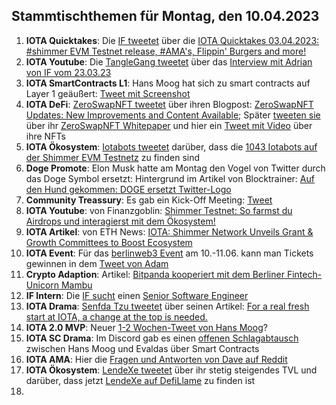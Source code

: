 ## Stammtischthemen für Montag, den 10.04.2023

1. **IOTA Quicktakes**: Die [IF tweetet](https://twitter.com/iota/status/1642814293602193410?s=20) über die [IOTA Quicktakes 03.04.2023: #shimmer EVM Testnet release, #AMA's, Flippin' Burgers and more!](https://www.youtube.com/watch?v=w6UGiEdSQ9k)
2. **IOTA Youtube**: Die [TangleGang tweetet](https://twitter.com/GangTangleTalk/status/1642835080962867201?s=20) über das [Interview mit Adrian von IF vom 23.03.23](https://www.youtube.com/watch?v=FKjB7d41wl8)
3. **IOTA SmartContracts L1**: Hans Moog hat sich zu smart contracts auf Layer 1 geäußert: [Tweet mit Screenshot](https://twitter.com/Vrom14286662/status/1643110641656274946?s=20)
4. **IOTA DeFi**: [ZeroSwapNFT tweetet](https://twitter.com/ZeroSwapNFT/status/1642871695185682433?s=20) über ihren Blogpost: [ZeroSwapNFT Updates: New Improvements and Content Available](https://zeroswapnft.medium.com/zeroswapnft-updates-new-improvements-and-content-available-6ce45a8028be); Später [tweeten sie](https://twitter.com/ZeroSwapNFT/status/1642901005183377410?s=20) über ihr [ZeroSwapNFT Whitepaper](https://whitepaper.zeroswapnft.com/) und hier ein [Tweet mit Video](https://twitter.com/ZeroSwapNFT/status/1642900904226574337?s=20) über ihre NFTs
5. **IOTA Ökosystem**: [Iotabots tweetet](https://twitter.com/iotabots/status/1642890117307064320?s=20) darüber, dass die [1043 Iotabots auf der Shimmer EVM Testnetz](https://explorer.evm.testnet.shimmer.network/token/0xb5A53615170e4684E488C9E1c641aB9dDC307489/inventory) zu finden sind
6. **Doge Promote**: Elon Musk hatte am Montag den Vogel von Twitter durch das Doge Symbol ersetzt: Hintergrund im Artikel von Blocktrainer: [Auf den Hund gekommen: DOGE ersetzt Twitter-Logo](https://www.blocktrainer.de/auf-den-hund-gekommen-doge-ersetzt-twitter-logo/)
7. **Community Treassury**: Es gab ein Kick-Off Meeting: [Tweet](https://twitter.com/TangleTreasury/status/1642959162861813761?s=20)
8. **IOTA Youtube**: von Finanzgoblin: [Shimmer Testnet: So farmst du Airdrops und interagierst mit dem Ökosystem!](https://www.youtube.com/watch?v=z93Xoiybbd0&t=283s)
9. **IOTA Artikel**: von ETH News: [IOTA: Shimmer Network Unveils Grant & Growth Committees to Boost Ecosystem](https://www.ethnews.com/iota-shimmer-network-unveils-grant-growth-committees-to-boost-ecosystem/)
10. **IOTA Event**: Für das [berlinweb3 Event](https://t.co/kbqdQq00wA) am 10.-11.06. kann man Tickets gewinnen in dem [Tweet von Adam](https://twitter.com/Schpoopel/status/1643163919106621440?s=20)
11. **Crypto Adaption**: Artikel: [Bitpanda kooperiert mit dem Berliner Fintech-Unicorn Mambu](https://www.trendingtopics.eu/bitpanda-kooperiert-mit-dem-berliner-fintech-unicorn-mambu/)
12. **IF Intern**: Die [IF sucht](https://twitter.com/iota/status/1643191692265127936?s=20) einen [Senior Software Engineer](https://iota-foundation.jobs.personio.com/job/1069610?display=en)
13. **IOTA Drama**: [Senfda Tzu tweetet](https://twitter.com/SenfdaTzu/status/1643217909592776704?s=20) über seinen Artikel: [For a real fresh start at IOTA, a change at the top is needed.](https://medium.com/@karsten.bienek/for-a-real-fresh-start-at-iota-a-change-at-the-top-is-needed-66252724f7e1)
14. **IOTA 2.0 MVP**: Neuer [1-2 Wochen-Tweet von Hans Moog](https://twitter.com/hus_qy/status/1643208529640140800?s=20)?
15. **IOTA SC Drama**: Im Discord gab es einen [offenen Schlagabtausch](https://discord.com/channels/397872799483428865/399035929106579466/1092719648182632448) zwischen Hans Moog und Evaldas über Smart Contracts
16. **IOTA AMA**: Hier die [Fragen und Antworten von Dave auf Reddit](https://www.reddit.com/r/Iota/comments/125ozrx/doubleama_ask_the_smart_contracts_team_on_reddit/)
17. **IOTA Ökosystem**: [LendeXe tweetet](https://twitter.com/LendeXeFinance/status/1643312379323662337?s=20) über ihr stetig steigendes TVL und darüber, dass jetzt [LendeXe auf DefiLlame](https://defillama.com/protocol/lendexe-finance) zu finden ist
18. 
